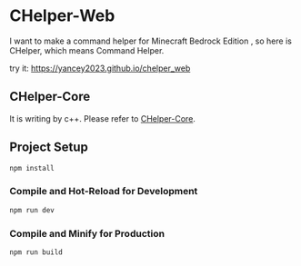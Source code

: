 # CHelper-Web

I want to make a command helper for Minecraft Bedrock Edition , so here is CHelper, which means Command Helper.

try it: <https://yancey2023.github.io/chelper_web>

## CHelper-Core

It is writing by c++. Please refer to [CHelper-Core](https://github.com/Yancey2023/CHelper-Core).

## Project Setup

```sh
npm install
```

### Compile and Hot-Reload for Development

```sh
npm run dev
```

### Compile and Minify for Production

```sh
npm run build
```

